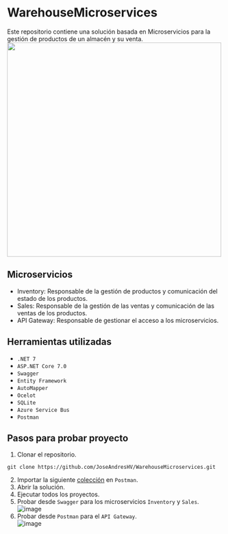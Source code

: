 # WarehouseMicroservices
Este repositorio contiene una solución basada en Microservicios para la gestión de productos de un almacén y su venta. </br>
<img src="https://user-images.githubusercontent.com/30439829/218774964-d96a9889-3d6e-47bc-86c9-c1cf3d4e45e3.png" width="500">

## Microservicios
- Inventory: Responsable de la gestión de productos y comunicación del estado de los productos.
- Sales: Responsable de la gestión de las ventas y comunicación de las ventas de los productos.
- API Gateway: Responsable de gestionar el acceso a los microservicios.

## Herramientas utilizadas
- `.NET 7`
- `ASP.NET Core 7.0`
- `Swagger`
- `Entity Framework`
- `AutoMapper`
- `Ocelot`
- `SQLite`
- `Azure Service Bus`
- `Postman`

## Pasos para probar proyecto
1. Clonar el repositorio.
```
git clone https://github.com/JoseAndresHV/WarehouseMicroservices.git
```
2. Importar la siguiente [colección](https://github.com/JoseAndresHV/WarehouseMicroservices/blob/master/postman-endpoints.json) en `Postman`.
3. Abrir la solución.
4. Ejecutar todos los proyectos.</br>
5. Probar desde `Swagger` para los microservicios `Inventory` y `Sales`.</br>
![image](https://user-images.githubusercontent.com/30439829/218770942-05243a13-e6ba-4fd1-8c8b-b7c8734c7af0.png)
6. Probar desde `Postman` para el `API Gateway`.</br>
![image](https://user-images.githubusercontent.com/30439829/218771763-be3fed44-6466-4fd5-a825-d79f96296a88.png)

